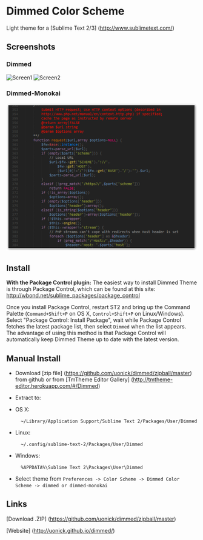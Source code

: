 # Dimmed Color Scheme

Light theme for a [Sublime Text 2/3] (http://www.sublimetext.com/)

## Screenshots
### Dimmed

![Screen1](http://cloud.github.com/downloads/uonick/dimmed/dimmed_gh1.png)
![Screen2](http://cloud.github.com/downloads/uonick/dimmed/dimmed_gh2.png)
### Dimmed-Monokai
![Monokai](https://github.com/uonick/dimmed/blob/gh-pages/images/monokai.png?raw=true)

## Install

**With the Package Control plugin:** The easiest way to install Dimmed Theme is through Package Control, which can be found at this site: http://wbond.net/sublime_packages/package_control

Once you install Package Control, restart ST2 and bring up the Command Palette (`Command+Shift+P` on OS X, `Control+Shift+P` on Linux/Windows). Select "Package Control: Install Package", wait while Package Control fetches the latest package list, then select `Dimmed`  when the list appears. The advantage of using this method is that Package Control will automatically keep Dimmed Theme up to date with the latest version.


## Manual Install

* Download  [zip file]  (https://github.com/uonick/dimmed/zipball/master) from github
 or from [TmTheme Editor Gallery] (http://tmtheme-editor.herokuapp.com/#/Dimmed)
* Extract to:

* OS X:

        ~/Library/Application Support/Sublime Text 2/Packages/User/Dimmed

* Linux:

        ~/.config/sublime-text-2/Packages/User/Dimmed

* Windows:

        %APPDATA%\Sublime Text 2\Packages\User\Dimmed

* Select theme from `Preferences -> Color Scheme -> Dimmed Color Scheme -> dimmed or dimmed-monokai`

## Links

[Download .ZIP] (https://github.com/uonick/dimmed/zipball/master)

[Website] (http://uonick.github.io/dimmed/)

